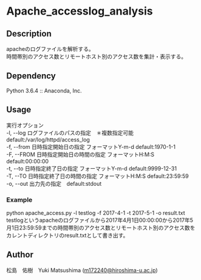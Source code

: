 # Apache_accesslog_analysis
## Description
apacheのログファイルを解析する。<br>
時間帯別のアクセス数とリモートホスト別のアクセス数を集計・表示する。

## Dependency
Python 3.6.4 :: Anaconda, Inc.

## Usage
実行オプション<br>
-l, --log ログファイルのパスの指定　＊複数指定可能 default:/var/log/httpd/access_log<br>
-f, --from 日時指定開始日の指定 フォーマットY-m-d default:1970-1-1<br>
-F, --FROM 日時指定開始日の時間の指定 フォーマットH:M:S default:00:00:00<br>
-t, --to 日時指定終了日の指定 フォーマットY-m-d default:9999-12-31<br>
-T, --TO 日時指定終了日の時間の指定 フォーマットH:M:S default:23:59:59<br>
-o, --out 出力先の指定　default:stdout<br>
### Example
python apache_access.py -l testlog -f 2017-4-1 -t 2017-5-1 -o result.txt<br>
testlogというapacheのログファイルから2017年4月1日00:00:00から2017年5月1日23:59:59までの時間帯別のアクセス数とリモートホスト別のアクセス数をカレントディレクトリのresult.txtとして書き出す。
## Author
松島　佑樹　Yuki Matsushima (m172240@hiroshima-u.ac.jp)